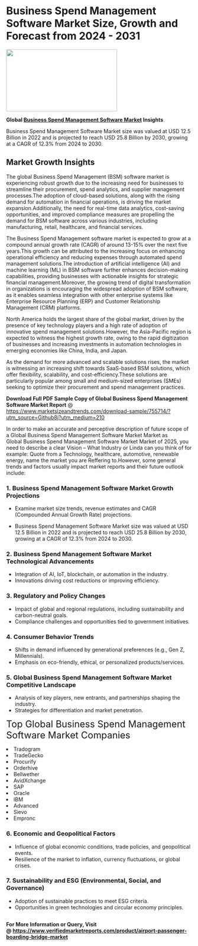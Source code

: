 <H1>Business Spend Management Software Market Size, Growth and Forecast from 2024 - 2031</H1><img class="aligncenter size-medium wp-image-584254" src="https://thirdeyenews.in/wp-content/uploads/2024/09/Global-Market-Research-300x168.jpeg" alt="" width="300" height="168" /><p><strong>Global&nbsp;<a href="https://www.marketsizeandtrends.com/download-sample/755714/?utm_source=Github8j?utm_medium=210">Business Spend Management Software Market</a> Insights</strong></p><p>Business Spend Management Software Market size was valued at USD 12.5 Billion in 2022 and is projected to reach USD 25.8 Billion by 2030, growing at a CAGR of 12.3% from 2024 to 2030.</p><p><h2>Market Growth Insights</h2> <p>The global Business Spend Management (BSM) software market is experiencing robust growth due to the increasing need for businesses to streamline their procurement, spend analytics, and supplier management processes.The adoption of cloud-based solutions, along with the rising demand for automation in financial operations, is driving the market expansion.Additionally, the need for real-time data analytics, cost-saving opportunities, and improved compliance measures are propelling the demand for BSM software across various industries, including manufacturing, retail, healthcare, and financial services.</p> <p>The Business Spend Management software market is expected to grow at a compound annual growth rate (CAGR) of around 13-15% over the next five years.This growth can be attributed to the increasing focus on enhancing operational efficiency and reducing expenses through automated spend management solutions.The introduction of artificial intelligence (AI) and machine learning (ML) in BSM software further enhances decision-making capabilities, providing businesses with actionable insights for strategic financial management.Moreover, the growing trend of digital transformation in organizations is encouraging the widespread adoption of BSM software, as it enables seamless integration with other enterprise systems like Enterprise Resource Planning (ERP) and Customer Relationship Management (CRM) platforms.</p> <p>North America holds the largest share of the global market, driven by the presence of key technology players and a high rate of adoption of innovative spend management solutions.However, the Asia-Pacific region is expected to witness the highest growth rate, owing to the rapid digitization of businesses and increasing investments in automation technologies in emerging economies like China, India, and Japan.</p> <p>As the demand for more advanced and scalable solutions rises, the market is witnessing an increasing shift towards SaaS-based BSM solutions, which offer flexibility, scalability, and cost-efficiency.These solutions are particularly popular among small and medium-sized enterprises (SMEs) seeking to optimize their procurement and spend management practices.</p> <p><span class=""><strong>Download Full PDF Sample Copy of Global Business Spend Management Software Market Report</strong> @ <a href="https://www.marketsizeandtrends.com/download-sample/755714/?utm_source=Github8j?utm_medium=210" target="_blank">https://www.marketsizeandtrends.com/download-sample/755714/?utm_source=Github8j?utm_medium=210</a></span></p><p>In order to make an accurate and perceptive description of future scope of a Global&nbsp;Business Spend Management Software Market Market as Global&nbsp;Business Spend Management Software Market Market of 2025, you need to describe a clear Vision &ndash; What Industry or Linda can you think of for example: Quote from a Technology, healthcare, automotive, renewable energy, name the market you are Reffering to.However, some general trends and factors usually impact market reports and their future outlook include:</p><h3>1.&nbsp;<strong>Business Spend Management Software Market Growth Projections</strong></h3><ul><li>Examine market size trends, revenue estimates and CAGR (Compounded Annual Growth Rate) projections.</li><li><p>Business Spend Management Software Market size was valued at USD 12.5 Billion in 2022 and is projected to reach USD 25.8 Billion by 2030, growing at a CAGR of 12.3% from 2024 to 2030.</p></li></ul><h3>2.&nbsp;<strong>Business Spend Management Software Market Technological Advancements</strong></h3><ul><li>Integration of AI, IoT, blockchain, or automation in the industry.</li><li>Innovations driving cost reductions or improving efficiency.</li></ul><h3>3.&nbsp;<strong>Regulatory and Policy Changes</strong></h3><ul><li>Impact of global and regional regulations, including sustainability and carbon-neutral goals.</li><li>Compliance challenges and opportunities tied to government initiatives.</li></ul><h3>4.&nbsp;<strong>Consumer Behavior Trends</strong></h3><ul><li>Shifts in demand influenced by generational preferences (e.g., Gen Z, Millennials).</li><li>Emphasis on eco-friendly, ethical, or personalized products/services.</li></ul><h3>5.&nbsp;<strong>Global Business Spend Management Software Market Competitive Landscape</strong></h3><ul><li>Analysis of key players, new entrants, and partnerships shaping the industry.</li><li>Strategies for differentiation and market penetration.</li></ul><p data-pm-slice="1 1 []"><span style="color: inherit; font-family: inherit; font-size: 25px;">Top Global Business Spend Management Software Market Companies</span></p><div class="" data-test-id=""><p><li>Tradogram</li><li> TradeGecko</li><li> Procurify</li><li> Orderhive</li><li> Bellwether</li><li> AvidXchange</li><li> SAP</li><li> Oracle</li><li> IBM</li><li> Advanced</li><li> Sievo</li><li> Empronc</li></p></div><h3>6.&nbsp;<strong>Economic and Geopolitical Factors</strong></h3><ul><li>Influence of global economic conditions, trade policies, and geopolitical events.</li><li>Resilience of the market to inflation, currency fluctuations, or global crises.</li></ul><h3>7.&nbsp;<strong>Sustainability and ESG (Environmental, Social, and Governance)</strong></h3><ul><li>Adoption of sustainable practices to meet ESG criteria.</li><li>Opportunities in green technologies and circular economy principles.</li></ul><h2><strong style="font-size: 14px;">For More Information or Query, Visit @&nbsp;</strong><a style="background-color: #ffffff; font-size: 14px;" href="https://www.marketsizeandtrends.com/report/business-spend-management-software-market/" target="_blank">https://www.verifiedmarketreports.com/product/airport-passenger-boarding-bridge-market</a></h2>